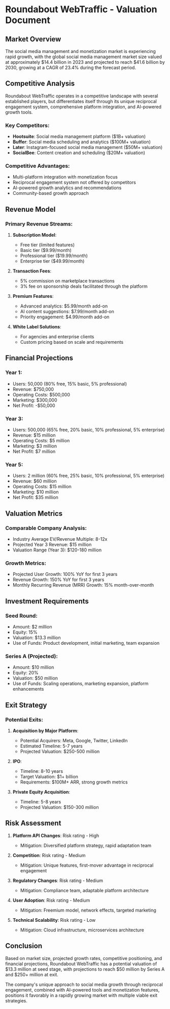 
# Roundabout WebTraffic - Valuation Document

## Market Overview

The social media management and monetization market is experiencing rapid growth, with the global social media management market size valued at approximately $14.4 billion in 2023 and projected to reach $41.6 billion by 2030, growing at a CAGR of 23.4% during the forecast period.

## Competitive Analysis

Roundabout WebTraffic operates in a competitive landscape with several established players, but differentiates itself through its unique reciprocal engagement system, comprehensive platform integration, and AI-powered growth tools.

### Key Competitors:
- **Hootsuite**: Social media management platform ($1B+ valuation)
- **Buffer**: Social media scheduling and analytics ($100M+ valuation)
- **Later**: Instagram-focused social media management ($50M+ valuation)
- **SocialBee**: Content creation and scheduling ($20M+ valuation)

### Competitive Advantages:
- Multi-platform integration with monetization focus
- Reciprocal engagement system not offered by competitors
- AI-powered growth analytics and recommendations
- Community-based growth approach

## Revenue Model

### Primary Revenue Streams:
1. **Subscription Model**:
   - Free tier (limited features)
   - Basic tier ($9.99/month)
   - Professional tier ($19.99/month)
   - Enterprise tier ($49.99/month)

2. **Transaction Fees**:
   - 5% commission on marketplace transactions
   - 3% fee on sponsorship deals facilitated through the platform

3. **Premium Features**:
   - Advanced analytics: $5.99/month add-on
   - AI content suggestions: $7.99/month add-on
   - Priority engagement: $4.99/month add-on

4. **White Label Solutions**:
   - For agencies and enterprise clients
   - Custom pricing based on scale and requirements

## Financial Projections

### Year 1:
- Users: 50,000 (80% free, 15% basic, 5% professional)
- Revenue: $750,000
- Operating Costs: $500,000
- Marketing: $300,000
- Net Profit: -$50,000

### Year 3:
- Users: 500,000 (65% free, 20% basic, 10% professional, 5% enterprise)
- Revenue: $15 million
- Operating Costs: $5 million
- Marketing: $3 million
- Net Profit: $7 million

### Year 5:
- Users: 2 million (60% free, 25% basic, 10% professional, 5% enterprise)
- Revenue: $60 million
- Operating Costs: $15 million
- Marketing: $10 million
- Net Profit: $35 million

## Valuation Metrics

### Comparable Company Analysis:
- Industry Average EV/Revenue Multiple: 8-12x
- Projected Year 3 Revenue: $15 million
- Valuation Range (Year 3): $120-180 million

### Growth Metrics:
- Projected User Growth: 100% YoY for first 3 years
- Revenue Growth: 150% YoY for first 3 years
- Monthly Recurring Revenue (MRR) Growth: 15% month-over-month

## Investment Requirements

### Seed Round:
- Amount: $2 million
- Equity: 15%
- Valuation: $13.3 million
- Use of Funds: Product development, initial marketing, team expansion

### Series A (Projected):
- Amount: $10 million
- Equity: 20%
- Valuation: $50 million
- Use of Funds: Scaling operations, marketing expansion, platform enhancements

## Exit Strategy

### Potential Exits:
1. **Acquisition by Major Platform**:
   - Potential Acquirers: Meta, Google, Twitter, LinkedIn
   - Estimated Timeline: 5-7 years
   - Projected Valuation: $250-500 million

2. **IPO**:
   - Timeline: 8-10 years
   - Target Valuation: $1+ billion
   - Requirements: $100M+ ARR, strong growth metrics

3. **Private Equity Acquisition**:
   - Timeline: 5-8 years
   - Projected Valuation: $150-300 million

## Risk Assessment

1. **Platform API Changes**: Risk rating - High
   - Mitigation: Diversified platform strategy, rapid adaptation team

2. **Competition**: Risk rating - Medium
   - Mitigation: Unique features, first-mover advantage in reciprocal engagement

3. **Regulatory Changes**: Risk rating - Medium
   - Mitigation: Compliance team, adaptable platform architecture

4. **User Adoption**: Risk rating - Medium
   - Mitigation: Freemium model, network effects, targeted marketing

5. **Technical Scalability**: Risk rating - Low
   - Mitigation: Cloud infrastructure, microservices architecture

## Conclusion

Based on market size, projected growth rates, competitive positioning, and financial projections, Roundabout WebTraffic has a potential valuation of $13.3 million at seed stage, with projections to reach $50 million by Series A and $250+ million at exit.

The company's unique approach to social media growth through reciprocal engagement, combined with AI-powered tools and monetization features, positions it favorably in a rapidly growing market with multiple viable exit strategies.
